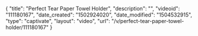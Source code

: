{
    "title": "Perfect Tear Paper Towel Holder",
    "description": "",
    "videoid": "111180167",
    "date_created": "1502924020",
    "date_modified": "1504532915",
    "type": "captivate",
    "layout": "video",
    "url": "\/v\/perfect-tear-paper-towel-holder\/111180167"
}